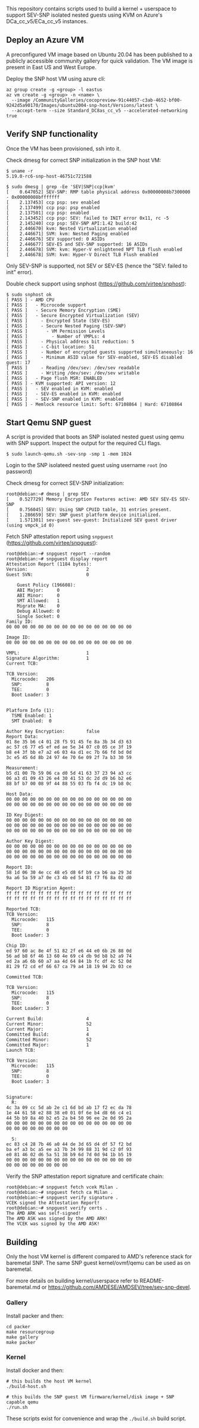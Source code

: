 This repository contains scripts used to build a kernel + userspace to support
SEV-SNP isolated nested guests using KVM on Azure's DCa_cc_v5/ECa_cc_v5 instances.

## Deploy an Azure VM

A preconfigured VM image based on Ubuntu 20.04 has been published to a publicly accessible
community gallery for quick validation. The VM image is present in East US and West Europe.

Deploy the SNP host VM using azure cli:
```
az group create -g <group> -l eastus
az vm create -g <group> -n <name> \
  --image /CommunityGalleries/cocopreview-91c44057-c3ab-4652-bf00-9242d5a90170/Images/ubuntu2004-snp-host/Versions/latest \
  --accept-term --size Standard_DC8as_cc_v5 --accelerated-networking true
```

## Verify SNP functionality

Once the VM has been provisioned, ssh into it.

Check dmesg for correct SNP initialization in the SNP host VM:
```
$ uname -r
5.19.0-rc6-snp-host-46751c721588

$ sudo dmesg | grep -Ee 'SEV|SNP|ccp|kvm'
[    0.647052] SEV-SNP: RMP table physical address 0x00000008b7300000 - 0x00000008bfffffff
[    2.137453] ccp psp: sev enabled
[    2.137499] ccp psp: psp enabled
[    2.137501] ccp psp: enabled
[    2.143452] ccp psp: SEV: failed to INIT error 0x11, rc -5
[    2.145240] ccp psp: SEV-SNP API:1.42 build:42
[    2.446670] kvm: Nested Virtualization enabled
[    2.446671] SVM: kvm: Nested Paging enabled
[    2.446676] SEV supported: 0 ASIDs
[    2.446677] SEV-ES and SEV-SNP supported: 16 ASIDs
[    2.446678] SVM: kvm: Hyper-V enlightened NPT TLB flush enabled
[    2.446678] SVM: kvm: Hyper-V Direct TLB Flush enabled
```

Only SEV-SNP is supported, not SEV or SEV-ES (hence the "SEV: failed to init" error).

Double check support using snphost (https://github.com/virtee/snphost):
```
$ sudo snphost ok
[ PASS ] - AMD CPU
[ PASS ]   - Microcode support
[ PASS ]   - Secure Memory Encryption (SME)
[ PASS ]   - Secure Encrypted Virtualization (SEV)
[ PASS ]     - Encrypted State (SEV-ES)
[ PASS ]     - Secure Nested Paging (SEV-SNP)
[ PASS ]       - VM Permission Levels
[ PASS ]         - Number of VMPLs: 4
[ PASS ]     - Physical address bit reduction: 5
[ PASS ]     - C-bit location: 51
[ PASS ]     - Number of encrypted guests supported simultaneously: 16
[ PASS ]     - Minimum ASID value for SEV-enabled, SEV-ES disabled guest: 17
[ PASS ]     - Reading /dev/sev: /dev/sev readable
[ PASS ]     - Writing /dev/sev: /dev/sev writable
[ PASS ]   - Page flush MSR: ENABLED
[ PASS ] - KVM supported: API version: 12
[ PASS ]   - SEV enabled in KVM: enabled
[ PASS ]   - SEV-ES enabled in KVM: enabled
[ PASS ]   - SEV-SNP enabled in KVM: enabled
[ PASS ] - Memlock resource limit: Soft: 67108864 | Hard: 67108864
```

## Start Qemu SNP guest

A script is provided that boots an SNP isolated nested guest using qemu with
SNP support. Inspect the output for the required CLI flags.
```
$ sudo launch-qemu.sh -sev-snp -smp 1 -mem 1024
```

Login to the SNP isolateed nested guest using username `root` (no password)

Check dmesg for correct SEV-SNP initialization:
```
root@debian:~# dmesg | grep SEV
[    0.527729] Memory Encryption Features active: AMD SEV SEV-ES SEV-SNP
[    0.756045] SEV: Using SNP CPUID table, 31 entries present.
[    1.286659] SEV: SNP guest platform device initialized.
[    1.571301] sev-guest sev-guest: Initialized SEV guest driver (using vmpck_id 0)
```

Fetch SNP attestation report using `snpguest` (https://github.com/virtee/snpguest):
```
root@debian:~# snpguest report --random
root@debian:~# snpguest display report
Attestation Report (1184 bytes):
Version:                      2
Guest SVN:                    0

    Guest Policy (196608):
    ABI Major:     0
    ABI Minor:     0
    SMT Allowed:   1
    Migrate MA:    0
    Debug Allowed: 0
    Single Socket: 0
Family ID:
00 00 00 00 00 00 00 00 00 00 00 00 00 00 00 00

Image ID:
00 00 00 00 00 00 00 00 00 00 00 00 00 00 00 00

VMPL:                         1
Signature Algorithm:          1
Current TCB:

TCB Version:
  Microcode:   206
  SNP:         8
  TEE:         0
  Boot Loader: 3


Platform Info (1):
  TSME Enabled: 1
  SMT Enabled:  0

Author Key Encryption:        false
Report Data:
01 8e 35 b6 c4 01 28 f5 91 45 fe 8a 3b 34 d3 63
ac 57 c6 77 e5 ef ed ae 5e 34 07 c0 05 ce 3f 19
b8 e4 3f bb e7 a2 e6 03 4a d1 ec 7b 66 fd bd 0d
3c e5 45 6d 8b 24 97 4e 70 6e 09 2f 7a b3 30 59

Measurement:
b5 d1 00 7b 59 06 ca d0 5d 41 63 37 23 94 a3 cc
06 a3 d1 09 43 26 e4 30 41 53 dc 2d d9 b6 b2 e6
88 bf b7 00 08 9f 44 88 55 03 fb f4 dc 19 b8 0c

Host Data:
00 00 00 00 00 00 00 00 00 00 00 00 00 00 00 00
00 00 00 00 00 00 00 00 00 00 00 00 00 00 00 00

ID Key Digest:
00 00 00 00 00 00 00 00 00 00 00 00 00 00 00 00
00 00 00 00 00 00 00 00 00 00 00 00 00 00 00 00
00 00 00 00 00 00 00 00 00 00 00 00 00 00 00 00

Author Key Digest:
00 00 00 00 00 00 00 00 00 00 00 00 00 00 00 00
00 00 00 00 00 00 00 00 00 00 00 00 00 00 00 00
00 00 00 00 00 00 00 00 00 00 00 00 00 00 00 00

Report ID:
58 1d 06 30 4e cc 48 e5 d8 6f b9 ca b6 aa 29 3d
9a a6 5a 59 a7 0e c3 4b ed 54 81 f7 f6 8a 02 d0

Report ID Migration Agent:
ff ff ff ff ff ff ff ff ff ff ff ff ff ff ff ff
ff ff ff ff ff ff ff ff ff ff ff ff ff ff ff ff

Reported TCB:
TCB Version:
  Microcode:   115
  SNP:         8
  TEE:         0
  Boot Loader: 3

Chip ID:
ed 97 60 ac 8e 4f 51 82 2f e6 44 e0 6b 26 88 0d
56 ad b8 6f 46 13 60 4e 69 c4 db 9d b8 b2 a9 74
ed 2a a6 6b 60 a7 aa 4d 64 84 1b fc df 4c 52 0d
81 29 f2 cd ef 66 67 ca 79 a4 18 19 94 2b 03 ce

Committed TCB:

TCB Version:
  Microcode:   115
  SNP:         8
  TEE:         0
  Boot Loader: 3

Current Build:                4
Current Minor:                52
Current Major:                1
Committed Build:              4
Committed Minor:              52
Committed Major:              1
Launch TCB:

TCB Version:
  Microcode:   115
  SNP:         8
  TEE:         0
  Boot Loader: 3


Signature:
  R:
4c 3a 09 cc 5d ab 2e c1 6d bd ab 17 f2 ec da 78
1e 44 61 58 e2 88 38 e0 01 0f 6e b4 d8 66 c4 e1
44 5b b9 8a 40 b2 e5 2a b4 50 96 ee 2e 0d 95 2a
00 00 00 00 00 00 00 00 00 00 00 00 00 00 00 00
00 00 00 00 00 00 00 00

  S:
ec 83 c4 28 7b 46 a0 44 de 3d 65 d4 df 57 f2 bd
ba ef a3 bc a5 ee a3 7b 34 99 88 31 9d c2 0f 93
e0 81 46 02 d6 5a 51 38 b9 6d 7d 0d 94 1b b5 19
00 00 00 00 00 00 00 00 00 00 00 00 00 00 00 00
00 00 00 00 00 00 00 00
```

Verify the SNP attestation report signature and certificate chain:
```
root@debian:~# snpguest fetch vcek Milan .
root@debian:~# snpguest fetch ca Milan .
root@debian:~# snpguest verify signature .
VCEK signed the Attestation Report!
root@debian:~# snpguest verify certs .
The AMD ARK was self-signed!
The AMD ASK was signed by the AMD ARK!
The VCEK was signed by the AMD ASK!
```

## Building

Only the host VM kernel is different compared to AMD's reference stack for
baremetal SNP. The same SNP guest kernel/ovmf/qemu can be used as on baremetal.

For more details on building kernel/userspace refer to README-baremetal.md or
https://github.com/AMDESE/AMDSEV/tree/sev-snp-devel.

### Gallery

Install packer and then:

```
cd packer
make resourcegroup
make gallery
make packer
```

### Kernel

Install docker and then:
```
# this builds the host VM kernel
./build-host.sh 

# this builds the SNP guest VM firmware/kernel/disk image + SNP capable qemu
./run.sh
```

These scripts exist for convenience and wrap the `./build.sh` build script.